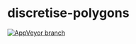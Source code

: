 # discretise-polygons
[![AppVeyor branch](https://img.shields.io/appveyor/ci/tcommandeur/discretise-polygons/master.svg)](https://ci.appveyor.com/project/tcommandeur/discretise-polygons/branch/master)
